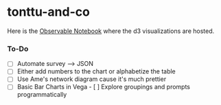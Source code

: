 # tonttu-and-co

Here is the [Observable Notebook](https://observablehq.com/@gambingo/force-directed-graph) where
the d3 visualizations are hosted.

### To-Do
- [ ] Automate survey --> JSON
- [ ] Either add numbers to the chart or alphabetize the table
- [ ] Use Ame's network diagram cause it's much prettier
- [ ] Basic Bar Charts in Vega
- [ ] Explore groupings and prompts programmatically